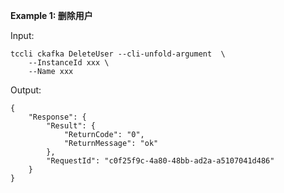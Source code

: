 **Example 1: 删除用户**



Input: 

```
tccli ckafka DeleteUser --cli-unfold-argument  \
    --InstanceId xxx \
    --Name xxx
```

Output: 
```
{
    "Response": {
        "Result": {
            "ReturnCode": "0",
            "ReturnMessage": "ok"
        },
        "RequestId": "c0f25f9c-4a80-48bb-ad2a-a5107041d486"
    }
}
```

